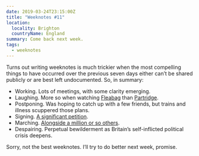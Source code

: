```yaml
---
date: 2019-03-24T23:15:00Z
title: "Weeknotes #11"
location:
  locality: Brighton
  countryName: England
summary: Come back next week.
tags:
  - weeknotes
---
```


Turns out writing weeknotes is much trickier when the most compelling things to have occurred over the previous seven days either can’t be shared publicly or are best left undocumented. So, in summary:

- Working. Lots of meetings, with some clarity emerging.
- Laughing. More so when watching [Fleabag][1] than [Partridge][2].
- Postponing. Was hoping to catch up with a few friends, but trains and illness scuppered those plans.
- Signing. [A significant petition][3].
- Marching. [Alongside a million or so others][4].
- Despairing. Perpetual bewilderment as Britain’s self-inflicted political crisis deepens.

Sorry, not the best weeknotes. I’ll try to do better next week, promise.

[1]: https://www.bbc.co.uk/programmes/p070npjv
[2]: https://www.bbc.co.uk/programmes/m0002v3d
[3]: https://petition.parliament.uk/petitions/241584
[4]: https://www.bbc.co.uk/news/av/uk-47680979
